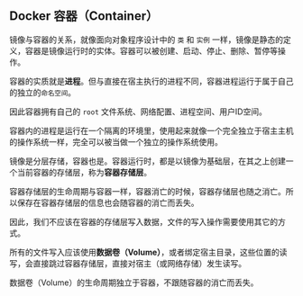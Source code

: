 ## Docker 容器（Container）

镜像与容器的关系，就像面向对象程序设计中的 `类` 和 `实例` 一样，镜像是静态的定义，容器是镜像运行时的实体。容器可以被创建、启动、停止、删除、暂停等操作。

容器的实质就是**进程**。但与直接在宿主执行的进程不同，容器进程运行于属于自己的独立的`命名空间`。

因此容器拥有自己的 `root` 文件系统、网络配置、进程空间、用户ID空间。

容器内的进程是运行在一个隔离的环境里，使用起来就像一个完全独立于宿主主机的操作系统一样，完全可以被当做一个独立的操作系统使用。

镜像是分层存储，容器也是。容器运行时，都是以镜像为基础层，在其之上创建一个当前容器的存储层，称为**容器存储层**。

容器存储层的生命周期与容器一样，容器消亡的时候，容器存储层也随之消亡。所以保存在容器存储层的信息也会随容器的消亡而丢失。

因此，我们不应该在容器的存储层写入数据，文件的写入操作需要使用其它的方式。

所有的文件写入应该使用**数据卷（Volume）**，或者绑定宿主目录，这些位置的读写，会直接跳过容器存储层，直接对宿主（或网络存储）发生读写。

数据卷（Volume）的生命周期独立于容器，不跟随容器的消亡而丢失。

